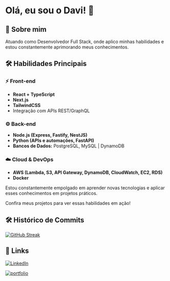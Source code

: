 # Olá, eu sou o Davi! 👋

## 🚀 Sobre mim
Atuando como Desenvolvedor Full Stack, onde aplico minhas habilidades e estou constantemente aprimorando meus conhecimentos. 

## 🛠️ Habilidades Principais

### ⚡ Front-end

* **React + TypeScript**
* **Next.js**
* **TailwindCSS**
* Integração com APIs REST/GraphQL

### ⚙️ Back-end

* **Node.js (Express, Fastify, NestJS)**
* **Python (APIs e automações, FastAPI)**
* **Bancos de Dados:** PostgreSQL, MySQL | DynamoDB

### ☁️ Cloud & DevOps

* **AWS (Lambda, S3, API Gateway, DynamoDB, CloudWatch, EC2, RDS)**
* **Docker**


Estou constantemente empolgado em aprender novas tecnologias e aplicar esses conhecimentos em projetos práticos.

Confira meus projetos para ver essas habilidades em ação!

## 🛠 Histórico de Commits

[![GitHub Streak](https://streak-stats.demolab.com?user=Davisimao&theme=dark&locale=pt_BR&fire=EB0000&ring=EB5C1D)](https://git.io/streak-stats)


## 🔗 Links
[![LinkedIn](https://img.shields.io/badge/linkedin-0A66C2?style=for-the-badge&logo=linkedin&logoColor=white)](https://www.linkedin.com/in/davisanchessimão/)

[![portfolio](https://img.shields.io/badge/my_portfolio-000?style=for-the-badge&logo=ko-fi&logoColor=white)](https://davisimao.com.br)
